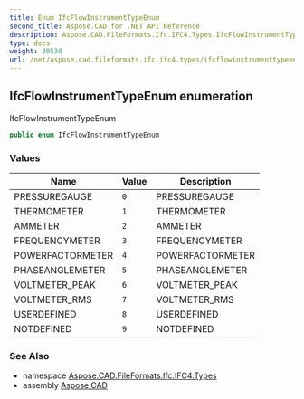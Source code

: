 ```yaml
---
title: Enum IfcFlowInstrumentTypeEnum
second_title: Aspose.CAD for .NET API Reference
description: Aspose.CAD.FileFormats.Ifc.IFC4.Types.IfcFlowInstrumentTypeEnum enum. IfcFlowInstrumentTypeEnum
type: docs
weight: 30530
url: /net/aspose.cad.fileformats.ifc.ifc4.types/ifcflowinstrumenttypeenum/
---
```

## IfcFlowInstrumentTypeEnum enumeration

IfcFlowInstrumentTypeEnum

```csharp
public enum IfcFlowInstrumentTypeEnum
```

### Values

| Name | Value | Description |
| --- | --- | --- |
| PRESSUREGAUGE | `0` | PRESSUREGAUGE |
| THERMOMETER | `1` | THERMOMETER |
| AMMETER | `2` | AMMETER |
| FREQUENCYMETER | `3` | FREQUENCYMETER |
| POWERFACTORMETER | `4` | POWERFACTORMETER |
| PHASEANGLEMETER | `5` | PHASEANGLEMETER |
| VOLTMETER_PEAK | `6` | VOLTMETER_PEAK |
| VOLTMETER_RMS | `7` | VOLTMETER_RMS |
| USERDEFINED | `8` | USERDEFINED |
| NOTDEFINED | `9` | NOTDEFINED |

### See Also

* namespace [Aspose.CAD.FileFormats.Ifc.IFC4.Types](../../aspose.cad.fileformats.ifc.ifc4.types/)
* assembly [Aspose.CAD](../../)


